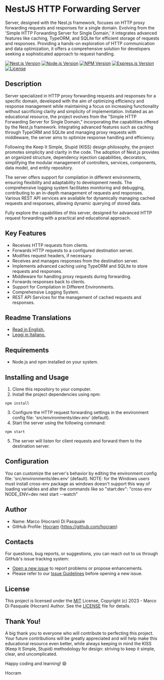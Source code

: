 # NestJS HTTP Forwarding Server
Server, designed with the Nest.js framework, focuses on HTTP proxy forwarding requests and responses for a single domain. Evolving from the 'Simple HTTP Forwarding Server for Single Domain,' it integrates advanced features like caching, TypeORM, and SQLite for efficient storage of requests and responses. Providing a hands-on exploration of HTTP communication and data optimization, it offers a comprehensive solution for developers seeking a sophisticated approach to request handling.

[![Nest.js Version](https://img.shields.io/badge/-NestJs-ea2845?logo=nestjs&logoColor=white)](https://nestjs.com/)
[![Node.js Version](https://img.shields.io/badge/Node.js-v18.15.0-green)](https://nodejs.org/)
[![NPM Version](https://img.shields.io/npm/v/npm?color=green)](https://www.npmjs.com)
[![Express.js Version](https://img.shields.io/badge/Express.js-v4.18.2-green)](https://expressjs.com/)
[![License](https://img.shields.io/badge/License-MIT-green.svg?color=green)](LICENSE.md)

## Description
Server specialized in HTTP proxy forwarding requests and responses for a specific domain, developed with the aim of optimizing efficiency and response management while maintaining a focus on increasing functionality without sacrificing clarity and simplicity of implementation. Initiated as an educational resource, the project evolves from the "Simple HTTP Forwarding Server for Single Domain," incorporating the capabilities offered by the Nest.js framework. Integrating advanced features such as caching through TypeORM and SQLite and managing proxy requests with middleware, the server aims to optimize response handling and efficiency.

Following the Keep It Simple, Stupid (KISS) design philosophy, the project promotes simplicity and clarity in the code. The adoption of Nest.js provides an organized structure, dependency injection capabilities, decorators, simplifying the modular management of controllers, services, components, data model, and entity repository.

The server offers support for compilation in different environments, ensuring flexibility and adaptability to development needs. The comprehensive logging system facilitates monitoring and debugging, contributing to an in-depth management of requests and responses. Various REST API services are available for dynamically managing cached requests and responses, allowing dynamic querying of stored data.

Fully explore the capabilities of this server, designed for advanced HTTP request forwarding with a practical and educational approach.

## Key Features

- Receives HTTP requests from clients.
- Forwards HTTP requests to a configured destination server.
- Modifies request headers, if necessary.
- Receives and manages responses from the destination server.
- Implements advanced caching using TypeORM and SQLite to store requests and responses.
- Middleware for handling proxy requests during forwarding.
- Forwards responses back to clients.
- Support for Compilation in Different Environments.
- Comprehensive Logging System.
- REST API Services for the management of cached requests and responses.

## Readme Translations
- [Read in English.](README.md)
- [Leggi in Italiano.](README.it.md)

## Requirements
- Node.js and npm installed on your system.

## Installing and Usage
1. Clone this repository to your computer.
2. Install the project dependencies using npm:
```shell
npm install
```
3. Configure the HTTP request forwarding settings in the environment config file: 'src/environments/dev.env' (default).
4. Start the server using the following command:
```shell
npm start
```
5. The server will listen for client requests and forward them to the destination server.

## Configuration
You can customize the server's behavior by editing the environment config file: 'src/environments/dev.env' (default).
NOTE: for the Windows users must install cross-env package as windows doesn't support this way of loading variables and alter the commands like so "start:dev": "cross-env NODE_ENV=dev nest start --watch"

## Author
* Name: Marco (Hocram) Di Pasquale
* GitHub Profile: [Hocram](https://github.com/hocram) (https://github.com/hocram)

## Contacts
For questions, bug reports, or suggestions, you can reach out to us through GitHub's issue tracking system:
- [Open a new issue](https://github.com/hocram/node-nestjs-http-forwarding-server/issues/new) to report problems or propose enhancements.
- Please refer to our [Issue Guidelines](https://github.com/hocram/node-nestjs-http-forwarding-server/blob/main/ISSUE_GUIDELINES.md) before opening a new issue.

## License
This project is licensed under the [MIT](LICENSE) License, Copyright (c) 2023 - Marco Di Pasquale (Hocram) Author. 
See the [LICENSE](LICENSE) file for details.

## Thank You!
A big thank you to everyone who will contribute to perfecting this project. Your future contributions will be greatly appreciated and will help make this educational resource even better, while always keeping in mind the KISS (Keep It Simple, Stupid) methodology for design: striving to keep it simple, clear, and uncomplicated.

Happy coding and learning! :smile:

Hocram